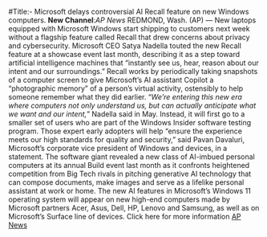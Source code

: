#Title:- Microsoft delays controversial AI Recall feature on new Windows computers.
**New Channel**:*AP News*
REDMOND, Wash. (AP) — New laptops equipped with Microsoft Windows start shipping to customers next week without a flagship feature called Recall that drew concerns about privacy and cybersecurity.
Microsoft CEO Satya Nadella touted the new Recall feature at a showcase event last month, describing it as a step toward artificial intelligence machines that “instantly see us, hear, reason about our intent and our surroundings.”
Recall works by periodically taking snapshots of a computer screen to give Microsoft’s AI assistant Copilot a “photographic memory” of a person’s virtual activity, ostensibly to help someone remember what they did earlier.
“*We’re entering this new era where computers not only understand us, but can actually anticipate what we want and our intent,*” Nadella said in May.
Instead, it will first go to a smaller set of users who are part of the Windows Insider software testing program. Those expert early adopters will help “ensure the experience meets our high standards for quality and security,” said Pavan Davaluri, Microsoft’s corporate vice president of Windows and devices, in a statement.
The software giant revealed a new class of AI-imbued personal computers at its annual Build event last month as it confronts heightened competition from Big Tech rivals in pitching generative AI technology that can compose documents, make images and serve as a lifelike personal assistant at work or home.
The new AI features in Microsoft’s Windows 11 operating system will appear on new high-end computers made by Microsoft partners Acer, Asus, Dell, HP, Lenovo and Samsung, as well as on Microsoft’s Surface line of devices.
Click here for more information [AP News](https://apnews.com/article/microsoft-ai-recall-windows-6ba8df3f22e9fca599d20f2d5770cd95)
